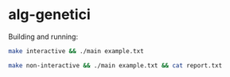 # alg-genetici

Building and running:
```sh
make interactive && ./main example.txt
```

```sh
make non-interactive && ./main example.txt && cat report.txt
```
